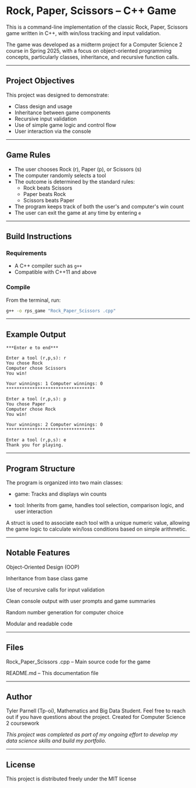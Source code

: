 # Rock, Paper, Scissors – C++ Game

This is a command-line implementation of the classic Rock, Paper, Scissors game written in C++, with win/loss tracking and input validation.

The game was developed as a midterm project for a Computer Science 2 course in Spring 2025, with a focus on object-oriented programming concepts, particularly classes, inheritance, and recursive function calls.

---

## Project Objectives

This project was designed to demonstrate:
- Class design and usage
- Inheritance between game components
- Recursive input validation
- Use of simple game logic and control flow
- User interaction via the console

---

## Game Rules

- The user chooses Rock (r), Paper (p), or Scissors (s)
- The computer randomly selects a tool
- The outcome is determined by the standard rules:
  - Rock beats Scissors
  - Paper beats Rock
  - Scissors beats Paper
- The program keeps track of both the user's and computer's win count
- The user can exit the game at any time by entering `e`

---

## Build Instructions

### Requirements
- A C++ compiler such as `g++`
- Compatible with C++11 and above

### Compile
From the terminal, run:

```bash
g++ -o rps_game "Rock_Paper_Scissors .cpp"
```
---

## Example Output 
```
***Enter e to end***

Enter a tool (r,p,s): r
You chose Rock
Computer chose Scissors
You win!

Your winnings: 1 Computer winnings: 0
**********************************

Enter a tool (r,p,s): p
You chose Paper
Computer chose Rock
You win!

Your winnings: 2 Computer winnings: 0
**********************************

Enter a tool (r,p,s): e
Thank you for playing.
```
---

## Program Structure

The program is organized into two main classes:

- game: Tracks and displays win counts

- tool: Inherits from game, handles tool selection, comparison logic, and user interaction

A struct is used to associate each tool with a unique numeric value, allowing the game logic to calculate win/loss conditions based on simple arithmetic.

---

## Notable Features

Object-Oriented Design (OOP)

Inheritance from base class game

Use of recursive calls for input validation

Clean console output with user prompts and game summaries

Random number generation for computer choice

Modular and readable code

---

## Files

Rock_Paper_Scissors .cpp – Main source code for the game

README.md – This documentation file

---

## Author

Tyler Parnell (Tp-oi), Mathematics and Big Data Student.
Feel free to reach out if you have questions about the project.
Created for Computer Science 2 coursework 

*This project was completed as part of my ongoing effort to develop my data science skills and build my portfolio.*

---

## License

This project is distributed freely under the MIT license
